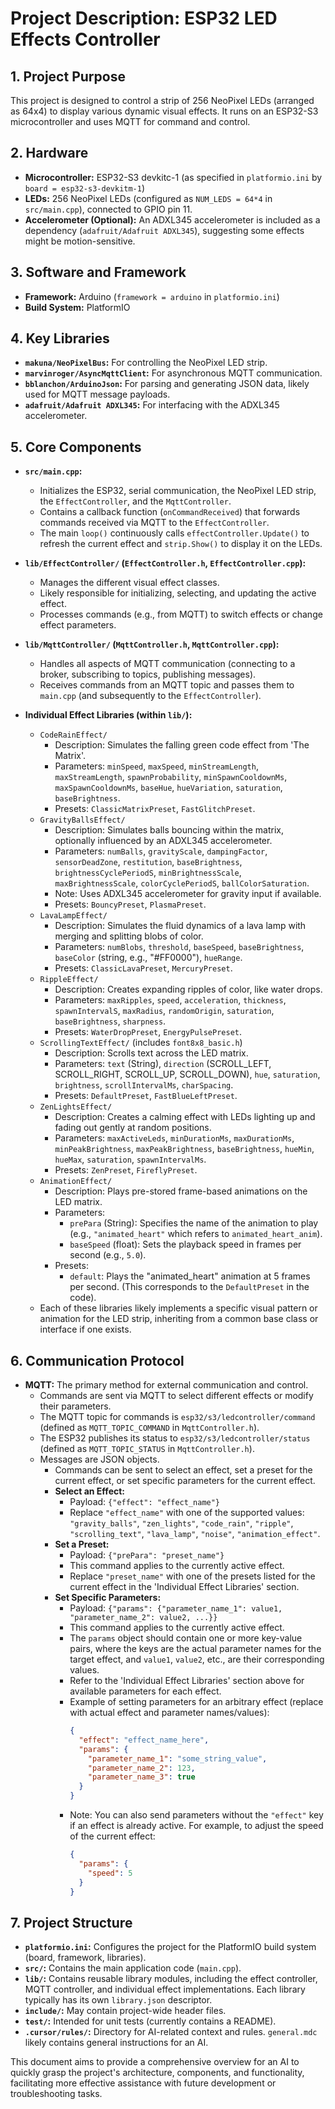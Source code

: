# Project Description: ESP32 LED Effects Controller

## 1. Project Purpose

This project is designed to control a strip of 256 NeoPixel LEDs (arranged as 64x4) to display various dynamic visual effects. It runs on an ESP32-S3 microcontroller and uses MQTT for command and control.

## 2. Hardware

*   **Microcontroller:** ESP32-S3 devkitc-1 (as specified in `platformio.ini` by `board = esp32-s3-devkitm-1`)
*   **LEDs:** 256 NeoPixel LEDs (configured as `NUM_LEDS = 64*4` in `src/main.cpp`), connected to GPIO pin 11.
*   **Accelerometer (Optional):** An ADXL345 accelerometer is included as a dependency (`adafruit/Adafruit ADXL345`), suggesting some effects might be motion-sensitive.

## 3. Software and Framework

*   **Framework:** Arduino (`framework = arduino` in `platformio.ini`)
*   **Build System:** PlatformIO

## 4. Key Libraries

*   **`makuna/NeoPixelBus`:** For controlling the NeoPixel LED strip.
*   **`marvinroger/AsyncMqttClient`:** For asynchronous MQTT communication.
*   **`bblanchon/ArduinoJson`:** For parsing and generating JSON data, likely used for MQTT message payloads.
*   **`adafruit/Adafruit ADXL345`:** For interfacing with the ADXL345 accelerometer.

## 5. Core Components

*   **`src/main.cpp`:**
    *   Initializes the ESP32, serial communication, the NeoPixel LED strip, the `EffectController`, and the `MqttController`.
    *   Contains a callback function (`onCommandReceived`) that forwards commands received via MQTT to the `EffectController`.
    *   The main `loop()` continuously calls `effectController.Update()` to refresh the current effect and `strip.Show()` to display it on the LEDs.

*   **`lib/EffectController/` (`EffectController.h`, `EffectController.cpp`):**
    *   Manages the different visual effect classes.
    *   Likely responsible for initializing, selecting, and updating the active effect.
    *   Processes commands (e.g., from MQTT) to switch effects or change effect parameters.

*   **`lib/MqttController/` (`MqttController.h`, `MqttController.cpp`):**
    *   Handles all aspects of MQTT communication (connecting to a broker, subscribing to topics, publishing messages).
    *   Receives commands from an MQTT topic and passes them to `main.cpp` (and subsequently to the `EffectController`).

*   **Individual Effect Libraries (within `lib/`):**
    *   `CodeRainEffect/`
        *   Description: Simulates the falling green code effect from 'The Matrix'.
        *   Parameters: `minSpeed`, `maxSpeed`, `minStreamLength`, `maxStreamLength`, `spawnProbability`, `minSpawnCooldownMs`, `maxSpawnCooldownMs`, `baseHue`, `hueVariation`, `saturation`, `baseBrightness`.
        *   Presets: `ClassicMatrixPreset`, `FastGlitchPreset`.
    *   `GravityBallsEffect/`
        *   Description: Simulates balls bouncing within the matrix, optionally influenced by an ADXL345 accelerometer.
        *   Parameters: `numBalls`, `gravityScale`, `dampingFactor`, `sensorDeadZone`, `restitution`, `baseBrightness`, `brightnessCyclePeriodS`, `minBrightnessScale`, `maxBrightnessScale`, `colorCyclePeriodS`, `ballColorSaturation`.
        *   Note: Uses ADXL345 accelerometer for gravity input if available.
        *   Presets: `BouncyPreset`, `PlasmaPreset`.
    *   `LavaLampEffect/`
        *   Description: Simulates the fluid dynamics of a lava lamp with merging and splitting blobs of color.
        *   Parameters: `numBlobs`, `threshold`, `baseSpeed`, `baseBrightness`, `baseColor` (string, e.g., "#FF0000"), `hueRange`.
        *   Presets: `ClassicLavaPreset`, `MercuryPreset`.
    *   `RippleEffect/`
        *   Description: Creates expanding ripples of color, like water drops.
        *   Parameters: `maxRipples`, `speed`, `acceleration`, `thickness`, `spawnIntervalS`, `maxRadius`, `randomOrigin`, `saturation`, `baseBrightness`, `sharpness`.
        *   Presets: `WaterDropPreset`, `EnergyPulsePreset`.
    *   `ScrollingTextEffect/` (includes `font8x8_basic.h`)
        *   Description: Scrolls text across the LED matrix.
        *   Parameters: `text` (String), `direction` (SCROLL_LEFT, SCROLL_RIGHT, SCROLL_UP, SCROLL_DOWN), `hue`, `saturation`, `brightness`, `scrollIntervalMs`, `charSpacing`.
        *   Presets: `DefaultPreset`, `FastBlueLeftPreset`.
    *   `ZenLightsEffect/`
        *   Description: Creates a calming effect with LEDs lighting up and fading out gently at random positions.
        *   Parameters: `maxActiveLeds`, `minDurationMs`, `maxDurationMs`, `minPeakBrightness`, `maxPeakBrightness`, `baseBrightness`, `hueMin`, `hueMax`, `saturation`, `spawnIntervalMs`.
        *   Presets: `ZenPreset`, `FireflyPreset`.
    *   `AnimationEffect/`
        *   Description: Plays pre-stored frame-based animations on the LED matrix.
        *   Parameters:
            *   `prePara` (String): Specifies the name of the animation to play (e.g., `"animated_heart"` which refers to `animated_heart_anim`).
            *   `baseSpeed` (float): Sets the playback speed in frames per second (e.g., `5.0`).
        *   Presets:
            *   `default`: Plays the "animated_heart" animation at 5 frames per second.
                          (This corresponds to the `DefaultPreset` in the code).
    *   Each of these libraries likely implements a specific visual pattern or animation for the LED strip, inheriting from a common base class or interface if one exists.

## 6. Communication Protocol

*   **MQTT:** The primary method for external communication and control.
    *   Commands are sent via MQTT to select different effects or modify their parameters.
    *   The MQTT topic for commands is `esp32/s3/ledcontroller/command` (defined as `MQTT_TOPIC_COMMAND` in `MqttController.h`).
    *   The ESP32 publishes its status to `esp32/s3/ledcontroller/status` (defined as `MQTT_TOPIC_STATUS` in `MqttController.h`).
    *   Messages are JSON objects.
        *   Commands can be sent to select an effect, set a preset for the current effect, or set specific parameters for the current effect.
        *   **Select an Effect:**
            *   Payload: `{"effect": "effect_name"}`
            *   Replace `"effect_name"` with one of the supported values: `"gravity_balls"`, `"zen_lights"`, `"code_rain"`, `"ripple"`, `"scrolling_text"`, `"lava_lamp"`, `"noise"`, `"animation_effect"`.
        *   **Set a Preset:**
            *   Payload: `{"prePara": "preset_name"}`
            *   This command applies to the currently active effect.
            *   Replace `"preset_name"` with one of the presets listed for the current effect in the 'Individual Effect Libraries' section.
        *   **Set Specific Parameters:**
            *   Payload: `{"params": {"parameter_name_1": value1, "parameter_name_2": value2, ...}}`
            *   This command applies to the currently active effect.
            *   The `params` object should contain one or more key-value pairs, where the keys are the actual parameter names for the target effect, and `value1`, `value2`, etc., are their corresponding values.
            *   Refer to the 'Individual Effect Libraries' section above for available parameters for each effect.
            *   Example of setting parameters for an arbitrary effect (replace with actual effect and parameter names/values):
                ```json
                {
                  "effect": "effect_name_here",
                  "params": {
                    "parameter_name_1": "some_string_value",
                    "parameter_name_2": 123,
                    "parameter_name_3": true
                  }
                }
                ```
            *   Note: You can also send parameters without the `"effect"` key if an effect is already active. For example, to adjust the speed of the current effect:
                ```json
                {
                  "params": {
                    "speed": 5
                  }
                }
                ```

## 7. Project Structure

*   **`platformio.ini`:** Configures the project for the PlatformIO build system (board, framework, libraries).
*   **`src/`:** Contains the main application code (`main.cpp`).
*   **`lib/`:** Contains reusable library modules, including the effect controller, MQTT controller, and individual effect implementations. Each library typically has its own `library.json` descriptor.
*   **`include/`:** May contain project-wide header files.
*   **`test/`:** Intended for unit tests (currently contains a README).
*   **`.cursor/rules/`:** Directory for AI-related context and rules. `general.mdc` likely contains general instructions for an AI.

This document aims to provide a comprehensive overview for an AI to quickly grasp the project's architecture, components, and functionality, facilitating more effective assistance with future development or troubleshooting tasks.
